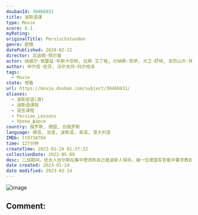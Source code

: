 ```yaml
---
doubanId: 30466931
title: 波斯语课
type: Movie
score: 8.1
myRating: 
originalTitle: Persischstunden
genre: 剧情
datePublished: 2020-02-22
director: 瓦迪姆·佩尔曼
actor: 纳威尔·佩雷兹·毕斯卡亚特, 拉斯·艾丁格, 约纳斯·奈伊, 大卫·舒特, 亚历山大·拜尔, 安德里亚斯·霍佛尔, 莉奥妮·贝尼希, 朱塞佩·希拉奇, 安托尼·查隆, 菲利克斯·冯·布雷多, 帕斯卡尔·艾尔索, 马库斯·卡尔文, 索菲亚·格谢维奇
author: 伊尔佳·佐芬, 沃尔夫冈·科尔哈泽
tags:
  - Movie
state: 想看
url: https://movie.douban.com/subject/30466931/
aliases:
  - 波斯密语(港)
  - 波斯语课程
  - 语言课程
  - Persian_Lessons
  - Уроки_фарси
country: 俄罗斯, 德国, 白俄罗斯
language: 德语, 法语, 波斯语, 英语, 意大利语
IMDb: tt9738784
time: 127分钟
createTime: 2023-01-24 01:37:32
collectionDate: 2022-05-09
desc: 二战期间，犹太人吉尔斯在集中营谎称自己是波斯人保命，被一位德国军官看中要求教自己波斯语。对波斯语完全不懂的吉尔斯只能凭空编出一门语言，他开始用集中营中关押的犹太人的名字作为词根，编造出上千个“波斯语”...
date created: 2023-01-24
date modified: 2023-03-14
---
```


![image](p2588101332.jpg)

Comment:
---
